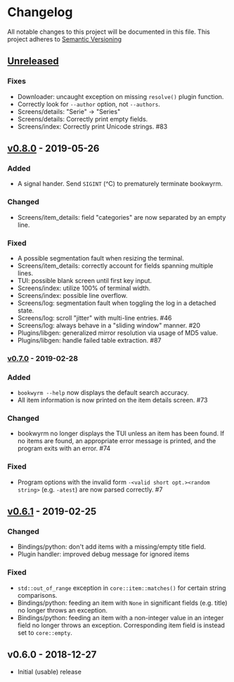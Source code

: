 # Changelog

All notable changes to this project will be documented in this file.
This project adheres to [Semantic Versioning](https://semver.org)

## [Unreleased]

### Fixes
* Downloader: uncaught exception on missing `resolve()` plugin function.
* Correctly look for `--author` option, not `--authors`.
* Screens/details: "Serie" -> "Series"
* Screens/details: Correctly print empty fields.
* Screens/index: Correctly print Unicode strings. #83

## [v0.8.0] - 2019-05-26

### Added
- A signal hander. Send `SIGINT` (^C) to prematurely terminate bookwyrm.

### Changed
* Screens/item_details: field "categories" are now separated by an empty line.

### Fixed
* A possible segmentation fault when resizing the terminal.
* Screens/item_details: correctly account for fields spanning multiple lines.
* TUI: possible blank screen until first key input.
* Screens/index: utilize 100% of terminal width.
* Screens/index: possible line overflow.
* Screens/log: segmentation fault when toggling the log in a detached state.
* Screens/log: scroll "jitter" with multi-line entries. #46
* Screens/log: always behave in a "sliding window" manner. #20
* Plugins/libgen: generalized mirror resolution via usage of MD5 value.
* Plugins/libgen: handle failed table extraction. #87

### [v0.7.0] - 2019-02-28

### Added
- `bookwyrm --help` now displays the default search accuracy.
- All item information is now printed on the item details screen. #73

### Changed
- bookwyrm no longer displays the TUI unless an item has been found. If no items are found, an appropriate error message is printed, and the program exits with an error. #74

### Fixed
- Program options with the invalid form `-<valid short opt.><random string>` (e.g. `-atest`) are now parsed correctly. #7

## [v0.6.1] - 2019-02-25

### Changed
- Bindings/python: don't add items with a missing/empty title field.
- Plugin handler: improved debug message for ignored items

### Fixed
- `std::out_of_range` exception in `core::item::matches()` for certain string comparisons.
- Bindings/python: feeding an item with `None` in significant fields (e.g. title) no longer throws an exception.
- Bindings/python: feeding an item with a non-integer value in an integer field no longer throws an exception. Corresponding item field is instead set to `core::empty`.

## v0.6.0 - 2018-12-27

* Initial (usable) release

[Unreleased]: https://github.com/Tmplt/bookwyrm/compare/v0.8.0...HEAD
[v0.8.0]: https://github.com/Tmplt/bookwyrm/compare/v0.7.0...v0.8.0
[v0.7.0]: https://github.com/Tmplt/bookwyrm/compare/v0.6.1...v0.7.0
[v0.6.1]: https://github.com/Tmplt/bookwyrm/compare/v0.6.0...v0.6.1
